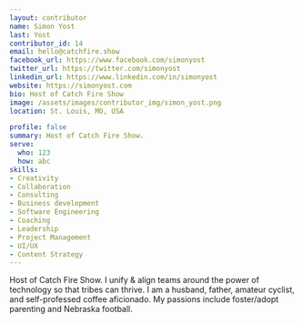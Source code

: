 ```yaml
---
layout: contributor
name: Simon Yost
last: Yost
contributor_id: 14
email: hello@catchfire.show
facebook_url: https://www.facebook.com/simonyost
twitter_url: https://twitter.com/simonyost
linkedin_url: https://www.linkedin.com/in/simonyost
website: https://simonyost.com
bio: Host of Catch Fire Show
image: /assets/images/contributor_img/simon_yost.png
location: St. Louis, MO, USA

profile: false
summary: Host of Catch Fire Show.
serve:
  who: 123
  how: abc
skills:
- Creativity
- Collaboration
- Consulting
- Business development
- Software Engineering
- Coaching
- Leadership 
- Project Management
- UI/UX
- Content Strategy
---
```


Host of Catch Fire Show. I unify & align teams around the power of technology so that tribes can thrive. I am a husband, father, amateur cyclist, and self-professed coffee aficionado. My passions include foster/adopt parenting and Nebraska football.